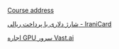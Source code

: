 [Course address](https://maktabkhooneh.org/course/%D9%87%D9%88%D8%B4-%D9%85%D8%B5%D9%86%D9%88%D8%B9%DB%8C-%D9%85%D9%88%D9%84%D8%AF-%D9%85%D8%AF%D9%84-%D8%B2%D8%A8%D8%A7%D9%86%DB%8C-%D8%A8%D8%B2%D8%B1%DA%AF-llm-mk9853/)

[شارژ دلاری با پرداخت ریالی - IraniCard](https://panel.iranicard.ir/register?referralCode=53928383)


[اجاره GPU  سرور Vast.ai](https://cloud.vast.ai/?ref_id=217553)
